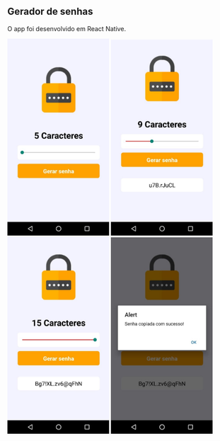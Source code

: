 <h2>Gerador de senhas</h2>

<p>O app foi desenvolvido em React Native.</p>

<div float="left">
	<img src="src/assets/img-3.jpeg" width="230">
	<img src="src/assets/img-2.jpeg" width="230">
</div>

<div float="left">
	<img src="src/assets/img-1.jpeg" width="230">
	<img src="src/assets/img-4.jpeg" width="230">
</div>
